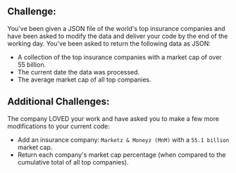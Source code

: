 ## Challenge: 
You've been given a JSON file of the world's top insurance companies and have been asked to modify the data and deliver your code by the end of the working day. You've been asked to return the following data as JSON: 
- A collection of the top insurance companies with a market cap of over 55 billion.
- The current date the data was processed.
- The average market cap of all top companies.

## Additional Challenges:
The company LOVED your work and have asked you to make a few more modifications to your current code: 
- Add an insurance company: `Marketz & Moneyz (MnM)` with a `55.1 billion` market cap.
- Return each company's market cap percentage (when compared to the cumulative total of all top companies).
